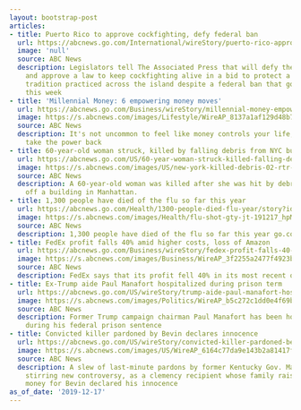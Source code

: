 ```yaml
---
layout: bootstrap-post
articles:
- title: Puerto Rico to approve cockfighting, defy federal ban
  url: https://abcnews.go.com/International/wireStory/puerto-rico-approve-cockfighting-defy-federal-ban-67788684
  image: 'null'
  source: ABC News
  description: Legislators tell The Associated Press that will defy the U.S. government
    and approve a law to keep cockfighting alive in a bid to protect a 400-year-old
    tradition practiced across the island despite a federal ban that goes into effect
    this week
- title: 'Millennial Money: 6 empowering money moves'
  url: https://abcnews.go.com/Business/wireStory/millennial-money-empowering-money-moves-67788447
  image: https://s.abcnews.com/images/Lifestyle/WireAP_8137a1af129d48b78e9bba313f4e88d6_16x9_992.jpg
  source: ABC News
  description: It's not uncommon to feel like money controls your life, but you can
    take the power back
- title: 60-year-old woman struck, killed by falling debris from NYC building facade
  url: https://abcnews.go.com/US/60-year-woman-struck-killed-falling-debris-nyc/story?id=67785567
  image: https://s.abcnews.com/images/US/new-york-killed-debris-02-rtr-jc-191217_hpMain_16x9_992.jpg
  source: ABC News
  description: A 60-year-old woman was killed after she was hit by debris that fell
    off a building in Manhattan.
- title: 1,300 people have died of the flu so far this year
  url: https://abcnews.go.com/Health/1300-people-died-flu-year/story?id=67754182
  image: https://s.abcnews.com/images/Health/flu-shot-gty-jt-191217_hpMain_16x9_992.jpg
  source: ABC News
  description: 1,300 people have died of the flu so far this year go.com
- title: FedEx profit falls 40% amid higher costs, loss of Amazon
  url: https://abcnews.go.com/Business/wireStory/fedex-profit-falls-40-amid-higher-costs-loss-67787798
  image: https://s.abcnews.com/images/Business/WireAP_3f2255a2477f4923ba58b034db034c95_16x9_992.jpg
  source: ABC News
  description: FedEx says that its profit fell 40% in its most recent quarter
- title: Ex-Trump aide Paul Manafort hospitalized during prison term
  url: https://abcnews.go.com/US/wireStory/trump-aide-paul-manafort-hospitalized-prison-term-67787730
  image: https://s.abcnews.com/images/Politics/WireAP_b5c272c1dd0e4f69b4485c4625d63c2c_16x9_992.jpg
  source: ABC News
  description: Former Trump campaign chairman Paul Manafort has been hospitalized
    during his federal prison sentence
- title: Convicted killer pardoned by Bevin declares innocence
  url: https://abcnews.go.com/US/wireStory/convicted-killer-pardoned-bevin-declares-innocence-67787729
  image: https://s.abcnews.com/images/US/WireAP_6164c77da9e143b2a81417f70c331d65_16x9_992.jpg
  source: ABC News
  description: A slew of last-minute pardons by former Kentucky Gov. Matt Bevin is
    stirring new controversy, as a clemency recipient whose family raised campaign
    money for Bevin declared his innocence
as_of_date: '2019-12-17'
---
```


